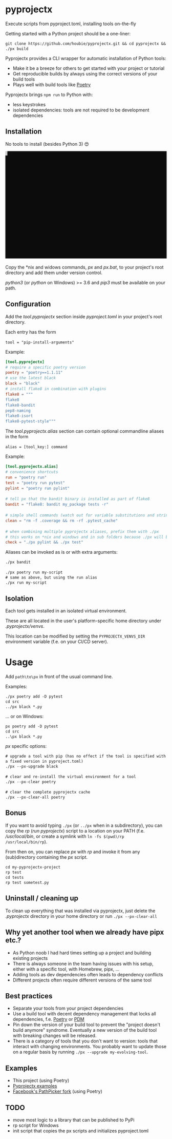 # pyprojectx
Execute scripts from pyproject.toml, installing tools on-the-fly

Getting started with a Python project should be a one-liner:
```shell
git clone https://github.com/houbie/pyprojectx.git && cd pyprojectx && ./px build
```

Pyprojectx provides a CLI wrapper for automatic installation of Python tools:
* Make it be a breeze for others to get started with your project or tutorial
* Get reproducible builds by always using the correct versions of your build tools
* Plays well with build tools like [Poetry](https://python-poetry.org/)

Pyprojectx brings `npm run` to Python with:
* less keystrokes
* isolated dependencies: tools are not required to be development dependencies


## Installation
No tools to install (besides Python 3) 😍

![Cast](./docs/poetry-build-cast.svg)

Copy the *nix and widows commands, _px_ and _px.bat_, to your project's root directory and add them under version control.

_python3_ (or _python_ on Windows) >= 3.6 and _pip3_ must be available on your path.

## Configuration
Add the _tool.pyprojectx_ section inside _pyproject.toml_ in your project's root directory.

Each entry has the form

`tool = "pip-install-arguments"`

Example:
```toml
[tool.pyprojectx]
# require a specific poetry version
poetry = "poetry==1.1.11"
# use the latest black
black = "black"
# install flake8 in combination with plugins
flake8 = """
flake8
flake8-bandit
pep8-naming
flake8-isort
flake8-pytest-style"""
```

The _tool.pyprojectx.alias_ section can contain optional commandline aliases in the form

`alias = [tool_key:] command`


Example:
```toml
[tool.pyprojectx.alias]
# convenience shortcuts
run = "poetry run"
test = "poetry run pytest"
pylint = "poetry run pylint"

# tell px that the bandit binary is installed as part of flake8
bandit = "flake8: bandit my_package tests -r"

# simple shell commands (watch out for variable substitutions and string literals containing whitespace or special characters )
clean = "rm -f .coverage && rm -rf .pytest_cache"

# when combining multiple pyprojectx aliases, prefix them with ./px
# this works on *nix and windows and in sub folders because ./px will be replaced with the correct script path
check = "./px pylint && ./px test"
```

Aliases can be invoked as is or with extra arguments:
```shell
./px bandit

./px poetry run my-script
# same as above, but using the run alias
./px run my-script
```


## Isolation
Each tool gets installed in an isolated virtual environment.

These are all located in the user's platform-specific home directory under _.pyprojectx/venvs_.

This location can be modified by setting the `PYPROJECTX_VENVS_DIR` environment variable (f.e. on your CI/CD server).

# Usage
Add `path\to\px` in front of the usual command line.

Examples:
```shell
./px poetry add -D pytest
cd src
../px black *.py
```

... or on Windows:
```shell
px poetry add -D pytest
cd src
..\px black *.py
```

_px_ specific options:
```shell
# upgrade a tool with pip (has no effect if the tool is specified with a fixed version in pyproject.toml)
./px --px-upgrade black

# clear and re-install the virtual environment for a tool
./px --px-clear poetry

# clear the complete pyprojectx cache
./px --px-clear-all poetry
```

## Bonus
If you want to avoid typing `./px` (or `../px` when in a subdirectory), you can copy the _rp_ (_run pyprojectx_) script to a
location on your PATH (f.e. _/usr/local/bin_, or create a symlink with `ln -fs $(pwd)/rp /usr/local/bin/rp`).

From then on, you can replace _px_ with _rp_ and invoke it from any (sub)directory containing the _px_ script.
```shell
cd my-pyprojectx-project
rp test
cd tests
rp test sometest.py
```

## Uninstall / cleaning up
To clean up everything that was installed via pyprojectx, just delete the _.pyprojectx_ directory
in your home directory or run `./px --px-clear-all`

## Why yet another tool when we already have pipx etc.?
* As Python noob I had hard times setting up a project and building existing projects
* There is always someone in the team having issues with his setup, either with a specific tool, with Homebrew, pipx, ...
* Adding tools as dev dependencies often leads to dependency conflicts
* Different projects often require different versions of the same tool

## Best practices
* Separate your tools from your project dependencies
* Use a build tool with decent dependency management that locks all dependencies,
  f.e. [Poetry](https://python-poetry.org/) or [PDM](https://pdm.fming.dev/)
* Pin down the version of your build tool to prevent the "project doesn't build anymore" syndrome.
  Eventually a new version of the build tool with breaking changes will be released.
* There is a category of tools that you don't want to version: tools that interact with changing environments.
  You probably want to update those on a regular basis by running `./px --upgrade my-evolving-tool`.

## Examples
* This project (using Poetry)
* [Pyprojectx examples](https://github.com/houbie/wrapped-pi)
* [Facebook's PathPicker fork](https://github.com/houbie/PathPicker) (using Poetry)

## TODO
* move most logic to a library that can be published to PyPi
* rp script for Windows
* init script that copies the px scripts and initializes pyproject.toml
